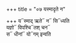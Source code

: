 +++
title = "०७ यस्मादृते न"

+++
य᳓स्माद् ऋते᳓ न᳓ सि᳓ध्यति  
यज्ञो᳓ विपश्चि᳓तश् चन᳓  
स᳓ धीनां᳓ यो᳓गम् इन्वति